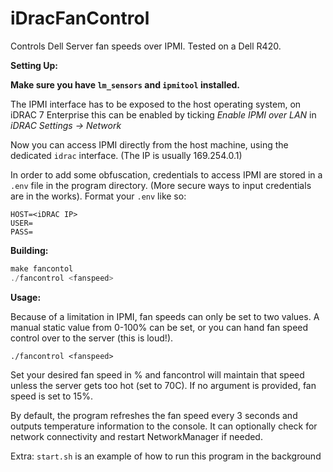 # iDracFanControl

Controls Dell Server fan speeds over IPMI. Tested on a Dell R420.

**Setting Up:**

**Make sure you have `lm_sensors` and `ipmitool` installed.**

The IPMI interface has to be exposed to the host operating system, on iDRAC 7 Enterprise this can be enabled by ticking _Enable IPMI over LAN_ in _iDRAC Settings -> Network_

Now you can access IPMI directly from the host machine, using the dedicated `idrac` interface. (The IP is usually 169.254.0.1)

In order to add some obfuscation, credentials to access IPMI are stored in a `.env` file in the program directory. (More secure ways to input credentials are in the works). Format your `.env` like so:

```
HOST=<iDRAC IP>
USER=
PASS=
```

**Building:**

```cpp
make fancontol
./fancontrol <fanspeed>
```

**Usage:**

Because of a limitation in IPMI, fan speeds can only be set to two values. A manual static value from 0-100% can be set, or you can hand fan speed control over to the server (this is loud!).

`./fancontrol <fanspeed>`

Set your desired fan speed in % and fancontrol will maintain that speed unless the server gets too hot (set to 70C). If no argument is provided, fan speed is set to 15%.

By default, the program refreshes the fan speed every 3 seconds and outputs temperature information to the console. It can optionally check for network connectivity and restart NetworkManager if needed.

Extra: `start.sh` is an example of how to run this program in the background
